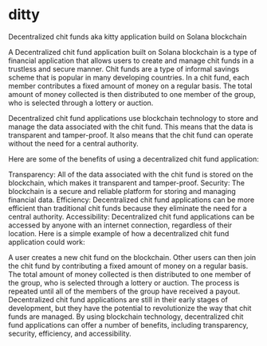 # ditty
Decentralized chit funds aka kitty application build on Solana blockchain


A Decentralized chit fund application built on Solana blockchain is a type of financial application that allows users to create and manage chit funds in a trustless and secure manner. Chit funds are a type of informal savings scheme that is popular in many developing countries. In a chit fund, each member contributes a fixed amount of money on a regular basis. The total amount of money collected is then distributed to one member of the group, who is selected through a lottery or auction.

Decentralized chit fund applications use blockchain technology to store and manage the data associated with the chit fund. This means that the data is transparent and tamper-proof. It also means that the chit fund can operate without the need for a central authority.

Here are some of the benefits of using a decentralized chit fund application:

Transparency: All of the data associated with the chit fund is stored on the blockchain, which makes it transparent and tamper-proof.
Security: The blockchain is a secure and reliable platform for storing and managing financial data.
Efficiency: Decentralized chit fund applications can be more efficient than traditional chit funds because they eliminate the need for a central authority.
Accessibility: Decentralized chit fund applications can be accessed by anyone with an internet connection, regardless of their location.
Here is a simple example of how a decentralized chit fund application could work:

A user creates a new chit fund on the blockchain.
Other users can then join the chit fund by contributing a fixed amount of money on a regular basis.
The total amount of money collected is then distributed to one member of the group, who is selected through a lottery or auction.
The process is repeated until all of the members of the group have received a payout.
Decentralized chit fund applications are still in their early stages of development, but they have the potential to revolutionize the way that chit funds are managed. By using blockchain technology, decentralized chit fund applications can offer a number of benefits, including transparency, security, efficiency, and accessibility.


